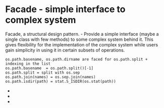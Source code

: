 # Facade - simple interface to complex system

Facade, a structural design pattern. - Provide a simple interface (maybe a single class with few methods) to some complex system behind it.
This gives flexibility for the implementation of the complex system while users gain simplicity in using
it in certain subsets of operations.

```
os.path.basename, os.path.dirname are faced for os.path.split + indexing in the list
os.path.basename  = os.path.split()[-1]
os.path.split = split with os.sep
os.path.join(names) = os.sep.join(names)
os.path.isdir(path) = stat.S_ISDIR(os.stat(path))
```

* [](http://docs.python.org/library/os.path.html)
* [](http://docs.python.org/library/os.html)
* [](http://docs.python.org/library/stat.html)



